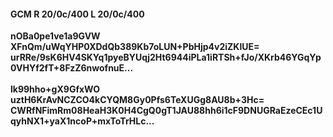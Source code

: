 #### GCM R 20/0c/400 L 20/0c/400
**nOBa0pe1ve1a9GVW**<br/>**XFnQm/uWqYHP0XDdQb389Kb7oLUN+PbHjp4v2iZKlUE=**<br/>**urRRe/9sK6HV4SKYq1pyeBYUqj2Ht6944iPLa1iRTSh+fJo/XKrb46YGqYp0VHYf2fT+8FzZ6nwofnuE...**<br/><br/>
**lk99hho+gX9GfxWO**<br/>**uztH6KrAvNCZCO4kCYQM8Gy0Pfs6TeXUGg8AU8b+3Hc=**<br/>**CWRfNFimRm08HeaH3K0H4CgQ0gT1JAU88hh6i1cF9DNUGRaEzeCEc1UqyhNX1+yaX1ncoP+mxToTrHLc...**